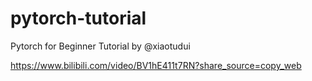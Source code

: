 # pytorch-tutorial
Pytorch for Beginner Tutorial by @xiaotudui

https://www.bilibili.com/video/BV1hE411t7RN?share_source=copy_web

